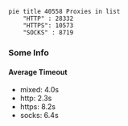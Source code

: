 
```mermaid
pie title 40558 Proxies in list
    "HTTP" : 28332
    "HTTPS": 10573
    "SOCKS" : 8719
```

### Some Info
#### Average Timeout

- mixed: 4.0s
- http: 2.3s
- https: 8.2s
- socks: 6.4s